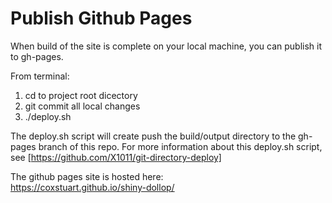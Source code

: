 # Publish Github Pages
When build of the site is complete on your local machine, you can publish it to gh-pages.  

From terminal:
1. cd to project root dicectory
2. git commit all local changes
3. ./deploy.sh

The deploy.sh script will create push the build/output directory to the gh-pages branch of this repo.  For more information about this deploy.sh script, see [https://github.com/X1011/git-directory-deploy]

The github pages site is hosted here:\
https://coxstuart.github.io/shiny-dollop/

